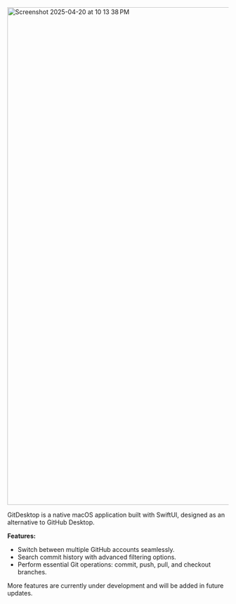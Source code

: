 <img width="1131" alt="Screenshot 2025-04-20 at 10 13 38 PM" src="https://github.com/user-attachments/assets/f6cb9e41-b0a7-4a7d-a0a8-58d8914d2d6f" />

GitDesktop is a native macOS application built with SwiftUI, designed as an alternative to GitHub Desktop.

**Features:**

- Switch between multiple GitHub accounts seamlessly.
- Search commit history with advanced filtering options.
- Perform essential Git operations: commit, push, pull, and checkout branches.

More features are currently under development and will be added in future updates.
